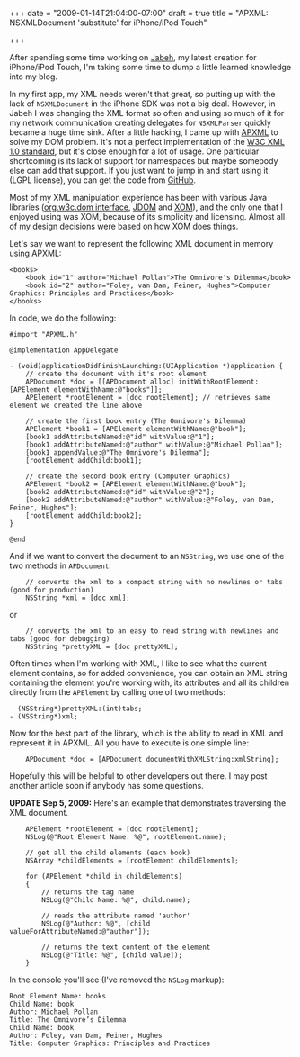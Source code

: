 +++
date = "2009-01-14T21:04:00-07:00"
draft = true
title = "APXML: NSXMLDocument 'substitute' for iPhone/iPod Touch"

+++

After spending some time working on [Jabeh](http://jabeh.org/), my latest creation for iPhone/iPod Touch, I'm taking some time to dump a little learned knowledge into my blog.

In my first app, my XML needs weren't that great, so putting up with the lack of `NSXMLDocument` in the iPhone SDK was not a big deal. However, in Jabeh I was changing the XML format so often and using so much of it for my network communication creating delegates for `NSXMLParser` quickly became a huge time sink. After a little hacking, I came up with [APXML](https://github.com/arashpayan/apxml/) to solve my DOM problem. It's not a perfect implementation of the [W3C XML 1.0 standard](http://www.w3.org/TR/REC-xml/), but it's close enough for a lot of usage. One particular shortcoming is its lack of support for namespaces but maybe somebody else can add that support. If you just want to jump in and start using it (LGPL license), you can get the code from [GitHub](https://github.com/arashpayan/apxml/).

Most of my XML manipulation experience has been with various Java libraries ([org.w3c.dom interface](http://java.sun.com/javase/6/docs/api/org/w3c/dom/package-summary.html), [JDOM](http://jdom.org/) and [XOM](http://xom.nu/)), and the only one that I enjoyed using was XOM, because of its simplicity and licensing. Almost all of my design decisions were based on how XOM does things.

Let's say we want to represent the following XML document in memory using APXML:
```
<books>
    <book id="1" author="Michael Pollan">The Omnivore's Dilemma</book>
    <book id="2" author="Foley, van Dam, Feiner, Hughes">Computer Graphics: Principles and Practices</book>
</books>
```

In code, we do the following:
```
#import "APXML.h"

@implementation AppDelegate

- (void)applicationDidFinishLaunching:(UIApplication *)application {
    // create the document with it's root element
    APDocument *doc = [[APDocument alloc] initWithRootElement:[APElement elementWithName:@"books"]];
    APElement *rootElement = [doc rootElement]; // retrieves same element we created the line above

    // create the first book entry (The Omnivore's Dilemma)
    APElement *book1 = [APElement elementWithName:@"book"];
    [book1 addAttributeNamed:@"id" withValue:@"1"];
    [book1 addAttributeNamed:@"author" withValue:@"Michael Pollan"];
    [book1 appendValue:@"The Omnivore's Dilemma"];
    [rootElement addChild:book1];

    // create the second book entry (Computer Graphics)
    APElement *book2 = [APElement elementWithName:@"book"];
    [book2 addAttributeNamed:@"id" withValue:@"2"];
    [book2 addAttributeNamed:@"author" withValue:@"Foley, van Dam, Feiner, Hughes"];
    [rootElement addChild:book2];
}

@end
```
And if we want to convert the document to an `NSString`, we use one of the two methods in `APDocument`:
```
    // converts the xml to a compact string with no newlines or tabs (good for production)
    NSString *xml = [doc xml];
```
or
```
    // converts the xml to an easy to read string with newlines and tabs (good for debugging)
    NSString *prettyXML = [doc prettyXML];
```

Often times when I'm working with XML, I like to see what the current element contains, so for added convenience, you can obtain an XML string containing the element you're working with, its attributes and all its children directly from the `APElement` by calling one of two methods:
```
- (NSString*)prettyXML:(int)tabs;
- (NSString*)xml;
```
Now for the best part of the library, which is the ability to read in XML and represent it in APXML. All you have to execute is one simple line:
```
    APDocument *doc = [APDocument documentWithXMLString:xmlString];
```
Hopefully this will be helpful to other developers out there. I may post another article soon if anybody has some questions.

**UPDATE Sep 5, 2009:** Here's an example that demonstrates traversing the XML document.
```
    APElement *rootElement = [doc rootElement];
    NSLog(@"Root Element Name: %@", rootElement.name);

    // get all the child elements (each book)
    NSArray *childElements = [rootElement childElements];

    for (APElement *child in childElements)
    {
        // returns the tag name
        NSLog(@"Child Name: %@", child.name);

        // reads the attribute named 'author'
        NSLog(@"Author: %@", [child valueForAttributeNamed:@"author"]);

        // returns the text content of the element
        NSLog(@"Title: %@", [child value]);
    }
```
In the console you'll see (I've removed the `NSLog` markup):
```
Root Element Name: books
Child Name: book
Author: Michael Pollan
Title: The Omnivore’s Dilemma
Child Name: book
Author: Foley, van Dam, Feiner, Hughes
Title: Computer Graphics: Principles and Practices
```

